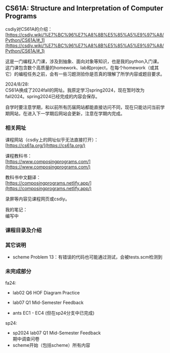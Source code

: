 ## CS61A: Structure and Interpretation of Computer Programs

csdiy对CS61A的介绍：  
[https://csdiy.wiki/%E7%BC%96%E7%A8%8B%E5%85%A5%E9%97%A8/Python/CS61A/#_1](https://csdiy.wiki/%E7%BC%96%E7%A8%8B%E5%85%A5%E9%97%A8/Python/CS61A/#_1)  

这是一门编程入门课，涉及到抽象、面向对象等知识，也是我的python入门课。这门课包含数个高质量的homework、lab和project，在每个homework（或其它）的编程任务之前，会有一些习题测验你是否真的理解了所学内容或题目要求。 

2024/8/28:   
CS61A换成了2024fall的网址。我原定学习spring2024，现在暂时改为fall2024。spring2024已经完成的内容会保存。

自学时要注意学期，和以前所有历届网站都能直接访问不同，现在只能访问当前学期网站，在进入下一学期后网站会更新，注意在学期内完成。

### 相关网址

课程网站（csdiy上的网址似乎无法直接打开）：  
[https://cs61a.org/](https://cs61a.org/)

课程教科书：  
[https://www.composingprograms.com/](https://www.composingprograms.com/)

教科书中文翻译：  
[https://composingprograms.netlify.app/](https://composingprograms.netlify.app/)

录屏等内容见课程网页或csdiy。 

我的笔记：  
编写中  

### 课程目录及介绍

### 其它说明

- scheme Problem 13：有错误的代码也可能通过测试，会被tests.scm检测到

### 未完成部分

fa24:  

* lab02 Q6 HOF Diagram Practice

* lab07 Q1 Mid-Semester Feedback

* ants EC1 - EC4 (但在sp24分支中已完成)


sp24:  

* sp2024 lab07 Q1 Mid-Semester Feedback  
  期中调查问卷
* scheme开始（包括scheme）所有内容